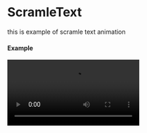 # ScramleText
this is example of scramle text animation

<h4>Example</h4>
<video src="videos.webm" type="video/webm" autoplay loop></video>